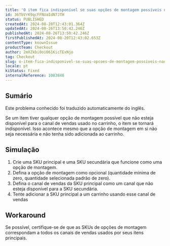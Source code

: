 ```yaml
---
title: 'O item fica indisponível se suas opções de montagem possíveis não corresponderem ao canal de vendas do carrinho'
id: 36TbVrK9qcFFNUaIdN7JTH
status: PUBLISHED
createdAt: 2024-08-20T12:43:01.364Z
updatedAt: 2024-08-26T13:50:42.246Z
publishedAt: 2024-08-26T13:50:42.246Z
firstPublishedAt: 2024-08-20T12:43:02.653Z
contentType: knownIssue
productTeam: Checkout
author: 2mXZkbi0oi061KicTExNjo
tag: Checkout
slug: o-item-fica-indisponivel-se-suas-opcoes-de-montagem-possiveis-nao-corresponderem-ao-canal-de-vendas-do-carrinho
locale: pt
kiStatus: Fixed
internalReference: 1083848
---
```


## Sumário

<div class="alert alert-info">
  <p>Este problema conhecido foi traduzido automaticamente do inglês.</p>
</div>


Se um item tiver qualquer opção de montagem possível que não esteja disponível para o canal de vendas usado no carrinho, o item se tornará indisponível.
Isso acontece mesmo que a opção de montagem em si não seja necessária e não tenha sido adicionada ao carrinho.

## Simulação



1. Crie uma SKU principal e uma SKU secundária que funcione como uma opção de montagem.
2. Defina a opção de montagem como opcional (quantidade mínima de zero, quantidade selecionada padrão de zero).
3. Defina o canal de vendas da SKU principal como um canal que não esteja disponível para a SKU secundária.
4. Tente adicionar a SKU principal a um carrinho usando esse canal de vendas

## Workaround


Se possível, certifique-se de que as SKUs de opções de montagem correspondam a todos os canais de vendas usados por seus itens principais.





